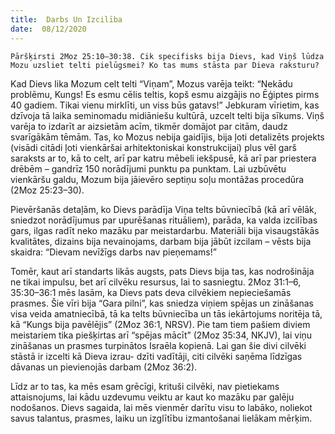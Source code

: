 ```yaml
---
title:  Darbs Un Izcilība
date:  08/12/2020
---
```


`Pāršķirsti 2Moz 25:10–30:38. Cik specifisks bija Dievs, kad Viņš lūdza Mozu uzsliet telti pielūgsmei? Ko tas mums stāsta par Dieva raksturu?`

Kad Dievs lika Mozum celt telti “Viņam”, Mozus varēja teikt: “Nekādu problēmu, Kungs! Es esmu cēlis teltis, kopš esmu aizgājis no Ēģiptes pirms 40 gadiem. Tikai vienu mirklīti, un viss būs gatavs!” Jebkuram vīrietim, kas dzīvoja tā laika seminomadu midiāniešu kultūrā, uzcelt telti bija sīkums. Viņš varēja to izdarīt ar aizsietām acīm, tikmēr domājot par citām, daudz svarīgākām tēmām. Tas, ko Mozus nebija gaidījis, bija ļoti detalizēts projekts (visādi citādi ļoti vienkāršai arhitektoniskai konstrukcijai) plus vēl garš saraksts ar to, kā to celt, arī par katru mēbeli iekšpusē, kā arī par priestera drēbēm – gandrīz 150 norādījumi punktu pa punktam. Lai uzbūvētu vienkāršu galdu, Mozum bija jāievēro septiņu soļu montāžas procedūra (2Moz 25:23–30).

Pievēršanās detaļām, ko Dievs parādīja Viņa telts būvniecībā (kā arī vēlāk, sniedzot norādījumus par upurēšanas rituāliem), parāda, ka valda izcilības gars, ilgas radīt neko mazāku par meistardarbu. Materiāli bija visaugstākās kvalitātes, dizains bija nevainojams, darbam bija jābūt izcilam – vēsts bija skaidra: “Dievam nevīžīgs darbs nav pieņemams!”

Tomēr, kaut arī standarts likās augsts, pats Dievs bija tas, kas nodrošināja ne tikai impulsu, bet arī cilvēku resursus, lai to sasniegtu. 2Moz 31:1–6, 35:30–36:1 mēs lasām, ka Dievs pats deva cilvēkiem nepieciešamās prasmes. Šie vīri bija “Gara pilni”, kas sniedza viņiem spējas un zināšanas visa veida amatniecībā, tā ka telts būvniecība un tās iekārtojums noritēja tā, kā “Kungs bija pavēlējis” (2Moz 36:1, NRSV). Pie tam tiem pašiem diviem meistariem tika piešķirtas arī “spējas mācīt” (2Moz 35:34, NKJV), lai viņu zināšanas un prasmes turpinātos Israēla kopienā. Lai gan šie divi cilvēki stāstā ir izcelti kā Dieva izrau- dzīti vadītāji, citi cilvēki saņēma līdzīgas dāvanas un pievienojās darbam (2Moz 36:2).

Līdz ar to tas, ka mēs esam grēcīgi, krituši cilvēki, nav pietiekams attaisnojums, lai kādu uzdevumu veiktu ar kaut ko mazāku par galēju nodošanos. Dievs sagaida, lai mēs vienmēr darītu visu to labāko, noliekot savus talantus, prasmes, laiku un izglītību izmantošanai lielākam mērķim.